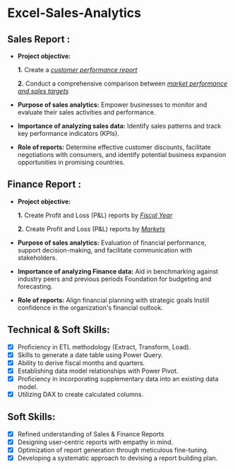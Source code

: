 # Excel-Sales-Analytics
## Sales Report :


- **Project objective:** 

    **1.** Create a _[customer performance report](https://github.com/rachanahadke/Excel-Sales-Analytics/blob/main/Customer%20Performance%20Report.pdf
)_ 

    **2.** Conduct a comprehensive comparison between _[market performance and sales targets](https://github.com/rachanahadke/Excel-Sales-Analytics/blob/main/Market%20Performance%20vs%20Target.pdf
)_

- **Purpose of sales analytics:** Empower businesses to monitor and evaluate their sales activities and performance.

- **Importance of analyzing sales data:** Identify sales patterns and track key performance indicators (KPIs).

- **Role of reports:** Determine effective customer discounts, facilitate negotiations with consumers, and identify potential business expansion opportunities in promising countries.


## Finance Report :

- **Project objective:** 

    **1.** Create Profit and Loss (P&L) reports by _[Fiscal Year](https://github.com/rachanahadke/Excel-Sales-Analytics/blob/main/P%20%26%20L%20Fiscal%20Years%20.pdf
)_ 

   **2.** Create Profit and Loss (P&L) reports by _[Markets](https://github.com/rachanahadke/Excel-Sales-Analytics/blob/main/P%20%26%20L%20for%20Markets.pdf)_

- **Purpose of sales analytics:** Evaluation of financial performance, support decision-making, and facilitate communication with stakeholders.

- **Importance of analyzing Finance data:** Aid in benchmarking against industry peers and previous periods Foundation for budgeting and forecasting.

- **Role of reports:** Align financial planning with strategic goals Instill confidence in the organization's financial outlook.


## Technical & Soft Skills:
- [x]	Proficiency in ETL methodology (Extract, Transform, Load).
- [x]	Skills to generate a date table using Power Query.
- [x]	Ability to derive fiscal months and quarters.
- [x]	Establishing data model relationships with Power Pivot.
- [x]	Proficiency in incorporating supplementary data into an existing data model.
- [x]	Utilizing DAX to create calculated columns.

## Soft Skills:
- [x]	Refined understanding of Sales & Finance Reports
- [x]	Designing user-centric reports with empathy in mind.
- [x]	Optimization of report generation through meticulous fine-tuning.
- [x]	Developing a systematic approach to devising a report building plan.
